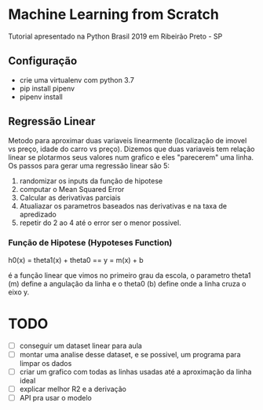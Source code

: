 # Machine Learning from Scratch

Tutorial apresentado na Python Brasil 2019 em Ribeirão Preto - SP

## Configuração
- crie uma virtualenv com python 3.7
- pip install pipenv
- pipenv install

## Regressão Linear
Metodo para aproximar duas variaveis linearmente (localização de imovel vs
preço, idade do carro vs preço). Dizemos que duas variaveis tem relação
linear se plotarmos seus valores num grafico e eles "parecerem" uma linha.
Os passos para gerar uma regressão linear são 5:


1. randomizar os inputs da função de hipotese
2. computar o Mean Squared Error
3. Calcular as derivativas parciais
4. Atualiazar os parametros baseados nas derivativas e na taxa de apredizado
5. repetir do 2 ao 4 até o error ser o menor possivel.

### Função de Hipotese (Hypoteses Function)

h0(x) = theta1(x) + theta0 == y = m(x) + b

é a função linear que vimos no primeiro grau da escola, o parametro theta1
(m) define a angulação da linha e o theta0 (b) define onde a linha cruza o
eixo y.


# TODO

- [ ] conseguir um dataset linear para aula
- [ ] montar uma analise desse dataset, e se possivel, um programa para limpar os dados
- [ ] criar um grafico com todas as linhas usadas até a aproximação da linha ideal
- [ ] explicar melhor R2 e a derivação
- [ ] API pra usar o modelo
